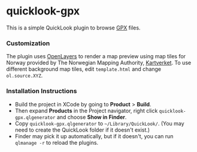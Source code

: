 # quicklook-gpx

This is a simple QuickLook plugin to browse [GPX](http://www.topografix.com/gpx) files.

### Customization

The plugin uses [OpenLayers](http://openlayers.org/) to render a map
preview using map tiles for Norway provided by The Norwegian Mapping
Authority, [Kartverket](http://kartverket.no/). To use different
background map tiles, edit `template.html` and change `ol.source.XYZ`.

### Installation Instructions

- Build the project in XCode by going to **Product** > **Build**. 
- Then expand **Products** in the Project navigator, right click `quicklook-gpx.qlgenerator` and choose **Show in Finder**.
- Copy `quicklook-gpx.qlgenerator` to `~/Library/QuickLook/`.
  (You may need to create the QuickLook folder if it doesn't exist.)
- Finder may pick it up automatically, but if it doesn't, you can run `qlmanage -r` to reload the plugins.

